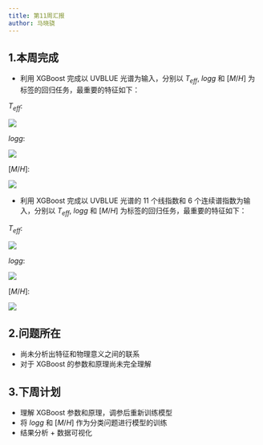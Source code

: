 ```yaml
---
title: 第11周汇报
author: 马晓骁
---
```


## 1.本周完成

- 利用 XGBoost 完成以 UVBLUE 光谱为输入，分别以 $T_{eff}$, $logg$ 和 $[M/H]$ 为标签的回归任务，最重要的特征如下：

$T_{eff}$:

![](./figure/11-1.png)

$logg$:

![](./figure/11-2.png)

$[M/H]$:

![](./figure/11-3.png)

- 利用 XGBoost 完成以 UVBLUE 光谱的 11 个线指数和 6 个连续谱指数为输入，分别以 $T_{eff}$, $logg$ 和 $[M/H]$ 为标签的回归任务，最重要的特征如下：

$T_{eff}$:

![](./figure/11-4.png)

$logg$:

![](./figure/11-5.png)

$[M/H]$:

![](./figure/11-6.png)

## 2.问题所在

- 尚未分析出特征和物理意义之间的联系
- 对于 XGBoost 的参数和原理尚未完全理解

## 3.下周计划

- 理解 XGBoost 参数和原理，调参后重新训练模型
- 将 $logg$ 和 $[M/H]$ 作为分类问题进行模型的训练
- 结果分析 + 数据可视化
